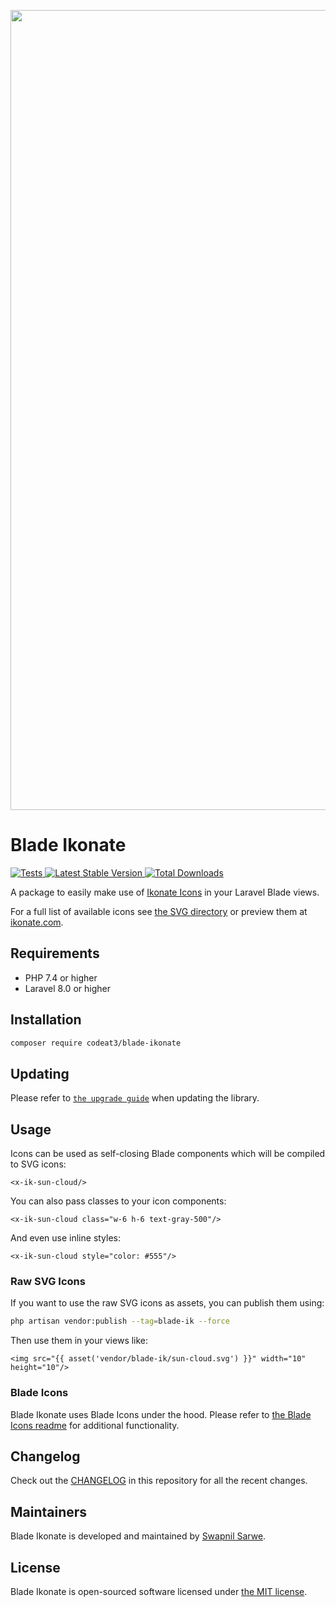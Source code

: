 <p align="center">
    <img src="https://banners.beyondco.de/Blade%20Ikonate.png?theme=light&packageManager=composer+require&packageName=codeat3%2Fblade-ikonate&pattern=architect&style=style_1&description=A+package+to+use+Ikonate+Icons+in+your+Laravel+Blade+views&md=1&showWatermark=1&fontSize=100px&images=https%3A%2F%2Flaravel.com%2Fimg%2Flogomark.min.svg" width="1280" title="Social Card Blade Ikonate Icons">
</p>

# Blade Ikonate

<a href="https://github.com/codeat3/blade-ikonate/actions?query=workflow%3ATests">
    <img src="https://github.com/codeat3/blade-ikonate/workflows/Tests/badge.svg" alt="Tests">
</a>
<a href="https://packagist.org/packages/codeat3/blade-ikonate">
    <img src="https://img.shields.io/packagist/v/codeat3/blade-ikonate" alt="Latest Stable Version">
</a>
<a href="https://packagist.org/packages/codeat3/blade-ikonate">
    <img src="https://img.shields.io/packagist/dt/codeat3/blade-ikonate" alt="Total Downloads">
</a>

A package to easily make use of [Ikonate Icons](https://github.com/mikolajdobrucki/ikonate) in your Laravel Blade views.

For a full list of available icons see [the SVG directory](resources/svg) or preview them at [ikonate.com](https://ikonate.com/).

## Requirements

- PHP 7.4 or higher
- Laravel 8.0 or higher

## Installation

```bash
composer require codeat3/blade-ikonate
```

## Updating

Please refer to [`the upgrade guide`](UPGRADE.md) when updating the library.

## Usage

Icons can be used as self-closing Blade components which will be compiled to SVG icons:

```blade
<x-ik-sun-cloud/>
```

You can also pass classes to your icon components:

```blade
<x-ik-sun-cloud class="w-6 h-6 text-gray-500"/>
```

And even use inline styles:

```blade
<x-ik-sun-cloud style="color: #555"/>
```

### Raw SVG Icons

If you want to use the raw SVG icons as assets, you can publish them using:

```bash
php artisan vendor:publish --tag=blade-ik --force
```

Then use them in your views like:

```blade
<img src="{{ asset('vendor/blade-ik/sun-cloud.svg') }}" width="10" height="10"/>
```

### Blade Icons

Blade Ikonate uses Blade Icons under the hood. Please refer to [the Blade Icons readme](https://github.com/blade-ui-kit/blade-icons) for additional functionality.

## Changelog

Check out the [CHANGELOG](CHANGELOG.md) in this repository for all the recent changes.

## Maintainers

Blade Ikonate is developed and maintained by [Swapnil Sarwe](https://swapnilsarwe.com).

## License

Blade Ikonate is open-sourced software licensed under [the MIT license](LICENSE.md).

